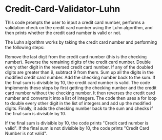 # Credit-Card-Validator-Luhn
This code prompts the user to input a credit card number, performs a validation check on the credit card number using the Luhn algorithm, and then prints whether the credit card number is valid or not.

The Luhn algorithm works by taking the credit card number and performing the following steps:

Remove the last digit from the credit card number (this is the checking number).
Reverse the remaining digits of the credit card number.
Double every other digit in the reversed credit card number.
If any of the doubled digits are greater than 9, subtract 9 from them.
Sum up all the digits in the modified credit card number.
Add the checking number back to the sum.
If the final sum is divisible by 10, the credit card number is valid.
The code implements these steps by first getting the checking number and the credit card number without the checking number. It then reverses the credit card number and converts it into a list of integers. The code then uses a for loop to double every other digit in the list of integers and add up the modified digits. Finally, it adds the checking number back to the sum and checks if the final sum is divisible by 10.

If the final sum is divisible by 10, the code prints "Credit card number is valid". If the final sum is not divisible by 10, the code prints "Credit Card Number is not valid".
